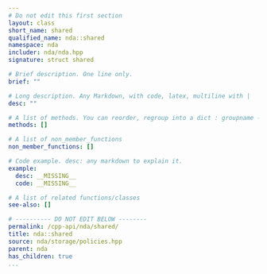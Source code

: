 ```yaml
---
# Do not edit this first section
layout: class
short_name: shared
qualified_name: nda::shared
namespace: nda
includer: nda/nda.hpp
signature: struct shared

# Brief description. One line only.
brief: ""

# Long description. Any Markdown, with code, latex, multiline with |
desc: ""

# A list of methods. You can reorder, regroup into a dict : groupname -> list
methods: []

# A list of non_member_functions
non_member_functions: []

# Code example. desc: any markdown to explain it.
example:
  desc: __MISSING__
  code: __MISSING__

# A list of related functions/classes
see-also: []

# ---------- DO NOT EDIT BELOW --------
permalink: /cpp-api/nda/shared/
title: nda::shared
source: nda/storage/policies.hpp
parent: nda
has_children: true
...
```


